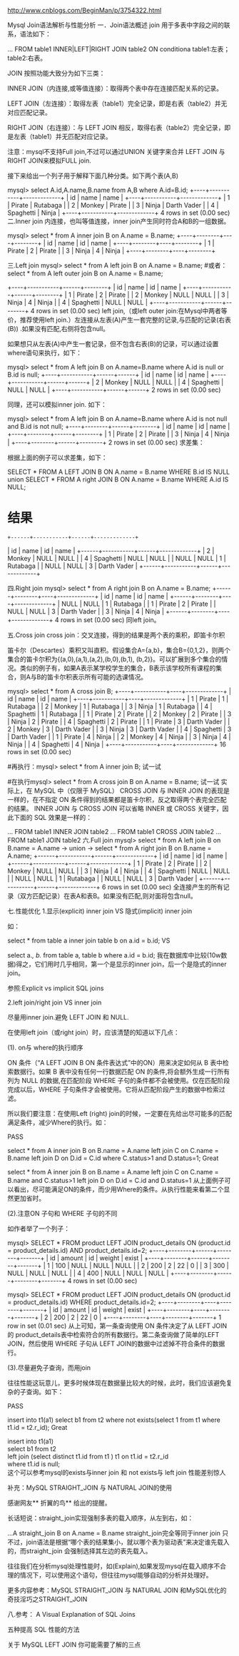http://www.cnblogs.com/BeginMan/p/3754322.html


Mysql Join语法解析与性能分析
一．Join语法概述
join 用于多表中字段之间的联系，语法如下：

... FROM table1 INNER|LEFT|RIGHT JOIN table2 ON conditiona
table1:左表；table2:右表。

JOIN 按照功能大致分为如下三类：

INNER JOIN（内连接,或等值连接）：取得两个表中存在连接匹配关系的记录。

LEFT JOIN（左连接）：取得左表（table1）完全记录，即是右表（table2）并无对应匹配记录。

RIGHT JOIN（右连接）：与 LEFT JOIN 相反，取得右表（table2）完全记录，即是左表（table1）并无匹配对应记录。

注意：mysql不支持Full join,不过可以通过UNION 关键字来合并 LEFT JOIN 与 RIGHT JOIN来模拟FULL join.

接下来给出一个列子用于解释下面几种分类。如下两个表(A,B)

mysql> select A.id,A.name,B.name from A,B where A.id=B.id;
+----+-----------+-------------+
| id | name       | name             |
+----+-----------+-------------+
|  1 | Pirate       | Rutabaga      |
|  2 | Monkey    | Pirate            |
|  3 | Ninja         | Darth Vader |
|  4 | Spaghetti  | Ninja             |
+----+-----------+-------------+
4 rows in set (0.00 sec)
二.Inner join
内连接，也叫等值连接，inner join产生同时符合A和B的一组数据。

mysql> select * from A inner join B on A.name = B.name;
+----+--------+----+--------+
| id | name   | id | name   |
+----+--------+----+--------+
|  1 | Pirate |  2 | Pirate |
|  3 | Ninja  |  4 | Ninja  |
+----+--------+----+--------+


三.Left join
mysql> select * from A left join B on A.name = B.name;
#或者：select * from A left outer join B on A.name = B.name;

+----+-----------+------+--------+
| id | name      | id   | name   |
+----+-----------+------+--------+
|  1 | Pirate    |    2 | Pirate |
|  2 | Monkey    | NULL | NULL   |
|  3 | Ninja     |    4 | Ninja  |
|  4 | Spaghetti | NULL | NULL   |
+----+-----------+------+--------+
4 rows in set (0.00 sec)
left join,（或left outer join:在Mysql中两者等价，推荐使用left join.）左连接从左表(A)产生一套完整的记录,与匹配的记录(右表(B)) .如果没有匹配,右侧将包含null。



如果想只从左表(A)中产生一套记录，但不包含右表(B)的记录，可以通过设置where语句来执行，如下：

mysql> select * from A left join B on A.name=B.name where A.id is null or B.id is null;
+----+-----------+------+------+
| id | name      | id   | name |
+----+-----------+------+------+
|  2 | Monkey    | NULL | NULL |
|  4 | Spaghetti | NULL | NULL |
+----+-----------+------+------+
2 rows in set (0.00 sec)


同理，还可以模拟inner join. 如下：

mysql> select * from A left join B on A.name=B.name where A.id is not null and B.id is not null;
+----+--------+------+--------+
| id | name   | id   | name   |
+----+--------+------+--------+
|  1 | Pirate |    2 | Pirate |
|  3 | Ninja  |    4 | Ninja  |
+----+--------+------+--------+
2 rows in set (0.00 sec)
求差集：

根据上面的例子可以求差集，如下：

SELECT * FROM A LEFT JOIN B ON A.name = B.name
WHERE B.id IS NULL
union
SELECT * FROM A right JOIN B ON A.name = B.name
WHERE A.id IS NULL;
# 结果
    +------+-----------+------+-------------+
| id   | name      | id   | name        |
+------+-----------+------+-------------+
|    2 | Monkey    | NULL | NULL        |
|    4 | Spaghetti | NULL | NULL        |
| NULL | NULL      |    1 | Rutabaga    |
| NULL | NULL      |    3 | Darth Vader |
+------+-----------+------+-------------+


四.Right join
mysql> select * from A right join B on A.name = B.name;
+------+--------+----+-------------+
| id   | name   | id | name        |
+------+--------+----+-------------+
| NULL | NULL   |  1 | Rutabaga    |
|    1 | Pirate |  2 | Pirate      |
| NULL | NULL   |  3 | Darth Vader |
|    3 | Ninja  |  4 | Ninja       |
+------+--------+----+-------------+
4 rows in set (0.00 sec)
同left join。

五.Cross join
cross join：交叉连接，得到的结果是两个表的乘积，即笛卡尔积

笛卡尔（Descartes）乘积又叫直积。假设集合A={a,b}，集合B={0,1,2}，则两个集合的笛卡尔积为{(a,0),(a,1),(a,2),(b,0),(b,1), (b,2)}。可以扩展到多个集合的情况。类似的例子有，如果A表示某学校学生的集合，B表示该学校所有课程的集合，则A与B的笛卡尔积表示所有可能的选课情况。

mysql> select * from A cross join B;
+----+-----------+----+-------------+
| id | name      | id | name        |
+----+-----------+----+-------------+
|  1 | Pirate    |  1 | Rutabaga    |
|  2 | Monkey    |  1 | Rutabaga    |
|  3 | Ninja     |  1 | Rutabaga    |
|  4 | Spaghetti |  1 | Rutabaga    |
|  1 | Pirate    |  2 | Pirate      |
|  2 | Monkey    |  2 | Pirate      |
|  3 | Ninja     |  2 | Pirate      |
|  4 | Spaghetti |  2 | Pirate      |
|  1 | Pirate    |  3 | Darth Vader |
|  2 | Monkey    |  3 | Darth Vader |
|  3 | Ninja     |  3 | Darth Vader |
|  4 | Spaghetti |  3 | Darth Vader |
|  1 | Pirate    |  4 | Ninja       |
|  2 | Monkey    |  4 | Ninja       |
|  3 | Ninja     |  4 | Ninja       |
|  4 | Spaghetti |  4 | Ninja       |
+----+-----------+----+-------------+
16 rows in set (0.00 sec)

#再执行：mysql> select * from A inner join B; 试一试

#在执行mysql> select * from A cross join B on A.name = B.name; 试一试
实际上，在 MySQL 中（仅限于 MySQL） CROSS JOIN 与 INNER JOIN 的表现是一样的，在不指定 ON 条件得到的结果都是笛卡尔积，反之取得两个表完全匹配的结果。
INNER JOIN 与 CROSS JOIN 可以省略 INNER 或 CROSS 关键字，因此下面的 SQL 效果是一样的：

... FROM table1 INNER JOIN table2
... FROM table1 CROSS JOIN table2
... FROM table1 JOIN table2
六.Full join
mysql> select * from A left join B on B.name = A.name 
    -> union 
    -> select * from A right join B on B.name = A.name;
+------+-----------+------+-------------+
| id   | name      | id   | name        |
+------+-----------+------+-------------+
|    1 | Pirate    |    2 | Pirate      |
|    2 | Monkey    | NULL | NULL        |
|    3 | Ninja     |    4 | Ninja       |
|    4 | Spaghetti | NULL | NULL        |
| NULL | NULL      |    1 | Rutabaga    |
| NULL | NULL      |    3 | Darth Vader |
+------+-----------+------+-------------+
6 rows in set (0.00 sec)
全连接产生的所有记录（双方匹配记录）在表A和表B。如果没有匹配,则对面将包含null。



七.性能优化
1.显示(explicit) inner join VS 隐式(implicit) inner join

如：

select * from
table a inner join table b
on a.id = b.id;
VS

select a.*, b.*
from table a, table b
where a.id = b.id;
我在数据库中比较(10w数据)得之，它们用时几乎相同，第一个是显示的inner join，后一个是隐式的inner join。

参照:Explicit vs implicit SQL joins

2.left join/right join VS inner join

尽量用inner join.避免 LEFT JOIN 和 NULL.

在使用left join（或right join）时，应该清楚的知道以下几点：

(1). on与 where的执行顺序

ON 条件（“A LEFT JOIN B ON 条件表达式”中的ON）用来决定如何从 B 表中检索数据行。如果 B 表中没有任何一行数据匹配 ON 的条件,将会额外生成一行所有列为 NULL 的数据,在匹配阶段 WHERE 子句的条件都不会被使用。仅在匹配阶段完成以后，WHERE 子句条件才会被使用。它将从匹配阶段产生的数据中检索过滤。

所以我们要注意：在使用Left (right) join的时候，一定要在先给出尽可能多的匹配满足条件，减少Where的执行。如：

PASS

select * from A
inner join B on B.name = A.name
left join C on C.name = B.name
left join D on D.id = C.id
where C.status>1 and D.status=1;
Great

select * from A
inner join B on B.name = A.name
left join C on C.name = B.name and C.status>1
left join D on D.id = C.id and D.status=1
从上面例子可以看出，尽可能满足ON的条件，而少用Where的条件。从执行性能来看第二个显然更加省时。

(2).注意ON 子句和 WHERE 子句的不同

如作者举了一个列子：

mysql> SELECT * FROM product LEFT JOIN product_details
       ON (product.id = product_details.id)
       AND product_details.id=2;
+----+--------+------+--------+-------+
| id | amount | id   | weight | exist |
+----+--------+------+--------+-------+
|  1 |    100 | NULL |   NULL |  NULL |
|  2 |    200 |    2 |     22 |     0 |
|  3 |    300 | NULL |   NULL |  NULL |
|  4 |    400 | NULL |   NULL |  NULL |
+----+--------+------+--------+-------+
4 rows in set (0.00 sec)
 
mysql> SELECT * FROM product LEFT JOIN product_details
       ON (product.id = product_details.id)
       WHERE product_details.id=2;
+----+--------+----+--------+-------+
| id | amount | id | weight | exist |
+----+--------+----+--------+-------+
|  2 |    200 |  2 |     22 |     0 |
+----+--------+----+--------+-------+
1 row in set (0.01 sec)
从上可知，第一条查询使用 ON 条件决定了从 LEFT JOIN的 product_details表中检索符合的所有数据行。第二条查询做了简单的LEFT JOIN，然后使用 WHERE 子句从 LEFT JOIN的数据中过滤掉不符合条件的数据行。

(3).尽量避免子查询，而用join

往往性能这玩意儿，更多时候体现在数据量比较大的时候，此时，我们应该避免复杂的子查询。如下：

PASS

insert into t1(a1) select b1 from t2 where not exists(select 1 from t1 where t1.id = t2.r_id); 
Great

insert into t1(a1)  
select b1 from t2  
left join (select distinct t1.id from t1 ) t1 on t1.id = t2.r_id   
where t1.id is null;  
这个可以参考mysql的exists与inner join 和 not exists与 left join 性能差别惊人

补充：MySQL STRAIGHT_JOIN 与 NATURAL JOIN的使用

感谢网友** 折翼的鸟** 给出的提醒。

长话短说：straight_join实现强制多表的载入顺序，从左到右，如：

...A straight_join B on A.name = B.name 
straight_join完全等同于inner join 只不过，join语法是根据“哪个表的结果集小，就以哪个表为驱动表”来决定谁先载入的，而straight_join 会强制选择其左边的表先载入。

往往我们在分析mysql处理性能时，如(Explain),如果发现mysql在载入顺序不合理的情况下，可以使用这个语句，但往往mysql能够自动的分析并处理好。

更多内容参考：MySQL STRAIGHT_JOIN 与 NATURAL JOIN
和MySQL优化的奇技淫巧之STRAIGHT_JOIN

八.参考：
A Visual Explanation of SQL Joins

五种提高 SQL 性能的方法

关于 MySQL LEFT JOIN 你可能需要了解的三点

